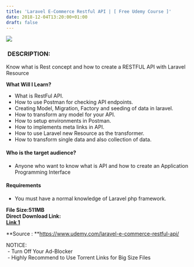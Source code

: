 ```yaml
---
title: 'Laravel E-Commerce Restful API | [ Free Udemy Course ]'
date: 2018-12-04T13:20:00+01:00
draft: false
---
```


  
  
  
  
  

[![](https://3.bp.blogspot.com/-LBcTxyeuD5I/XAZvMB7LT1I/AAAAAAAAAdg/06I_CG_-ux8quIdb2wKz9A6ZTIQbzdSnACLcBGAs/s640/Laravel-E-Commerce-Restful-API.jpg)](https://3.bp.blogspot.com/-LBcTxyeuD5I/XAZvMB7LT1I/AAAAAAAAAdg/06I_CG_-ux8quIdb2wKz9A6ZTIQbzdSnACLcBGAs/s1600/Laravel-E-Commerce-Restful-API.jpg)

###  DESCRIPTION:

  

Know what is Rest concept and how to create a RESTFUL API with Laravel Resource

**What Will I Learn?**  

*   What is RestFul API.
*   How to use Postman for checking API endpoints.
*   Creating Model, Migration, Factory and seeding of data in laravel.
*   How to transform any model for your API.
*   How to setup environments in Postman.
*   How to implements meta links in API.
*   How to use Laravel new Resource as the transformer.
*   How to transform single data and also collection of data.

#### **Who is the target audience?**

*   Anyone who want to know what is API and how to create an Application Programming Interface

#### **Requirements**

*   You must have a normal knowledge of Laravel php framework.

**File Size:511MB**  
**Direct Download Link:**  
[](http://turboagram.com/18521555/laravel-e-commerce-link1) **[Link 1](http://turboagram.com/18521555/laravel-e-commerce-link1)**

  
**Source : **https://www.udemy.com/laravel-e-commerce-restful-api/  
  
NOTICE:  
 - Turn Off Your Ad-Blocker  
 - Highly Recommend to Use Torrent Links for Big Size Files